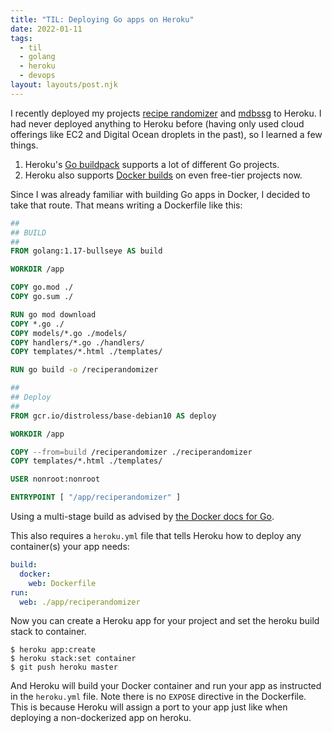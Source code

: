 ```yaml
---
title: "TIL: Deploying Go apps on Heroku"
date: 2022-01-11
tags:
  - til
  - golang
  - heroku
  - devops
layout: layouts/post.njk
---
```


I recently deployed my projects [recipe randomizer](https://github.com/tydar/reciperandomizer) and [mdbssg](https://github.com/tydar/mdbssg) to Heroku. I had never deployed anything to Heroku before (having only used cloud offerings like EC2 and Digital Ocean droplets in the past), so I learned a few things.

1) Heroku's [Go buildpack](https://github.com/heroku/heroku-buildpack-go) supports a lot of different Go projects. 
2) Heroku also supports [Docker builds](https://devcenter.heroku.com/articles/build-docker-images-heroku-yml) on even free-tier projects now.

Since I was already familiar with building Go apps in Docker, I decided to take that route. That means writing a Dockerfile like this:

```Dockerfile
##
## BUILD
## 
FROM golang:1.17-bullseye AS build

WORKDIR /app

COPY go.mod ./
COPY go.sum ./

RUN go mod download
COPY *.go ./
COPY models/*.go ./models/
COPY handlers/*.go ./handlers/
COPY templates/*.html ./templates/

RUN go build -o /reciperandomizer

##
## Deploy
##
FROM gcr.io/distroless/base-debian10 AS deploy

WORKDIR /app

COPY --from=build /reciperandomizer ./reciperandomizer
COPY templates/*.html ./templates/

USER nonroot:nonroot

ENTRYPOINT [ "/app/reciperandomizer" ]
```

Using a multi-stage build as advised by [the Docker docs for Go](https://docs.docker.com/language/golang/build-images/).

This also requires a `heroku.yml` file that tells Heroku how to deploy any container(s) your app needs:

```yml
build:
  docker:
    web: Dockerfile
run:
  web: ./app/reciperandomizer
```

Now you can create a Heroku app for your project and set the heroku build stack to container.

```shell-session
$ heroku app:create
$ heroku stack:set container
$ git push heroku master
```

And Heroku will build your Docker container and run your app as instructed in the `heroku.yml` file. Note there is no `EXPOSE` directive in the Dockerfile. This is because Heroku will assign a port to your app just like when deploying a non-dockerized app on heroku.
